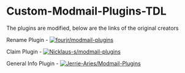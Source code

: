 # Custom-Modmail-Plugins-TDL

The plugins are modified, below are the links of the original creators

Rename Plugin - [![fourjr/modmail-plugins](https://badgen.net/badge/icon/github?icon=github&label=fourjr/modmail-plugins)](https://github.com/fourjr/modmail-plugins)

Claim Plugin - [![Nicklaus-s/modmail-plugins](https://badgen.net/badge/icon/github?icon=github&label=Nicklaus-s/modmail-plugins)](https://github.com/Nicklaus-s/modmail-plugins)

General Info Plugin - [![Jerrie-Aries/Modmail-Plugins](https://badgen.net/badge/icon/github?icon=github&label=Jerrie-Aries/modmail-plugins)](https://github.com/Jerrie-Aries/modmail-plugins)